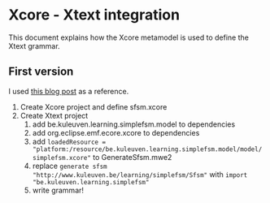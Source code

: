 Xcore - Xtext integration
===

This document explains how the Xcore metamodel is used to define the Xtext grammar. 

First version
---

I used [this blog post](http://koehnlein.blogspot.ca/2013/06/using-xcore-in-xtext.html) as a reference.

1. Create Xcore project and define sfsm.xcore
2. Create Xtext project
    1. add be.kuleuven.learning.simplefsm.model to dependencies
    2. add org.eclipse.emf.ecore.xcore to dependencies
    3. add `loadedResource = "platform:/resource/be.kuleuven.learning.simplefsm.model/model/simplefsm.xcore"` to GenerateSfsm.mwe2
    4. replace `generate sfsm "http://www.kuleuven.be/learning/simplefsm/Sfsm"` with `import "be.kuleuven.learning.simplefsm"`
    5. write grammar!
